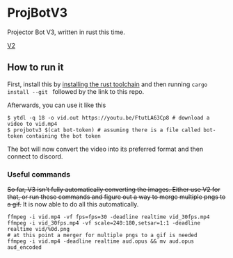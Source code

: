 # ProjBotV3

Projector Bot V3, written in rust this time.

[V2](https://github.com/tudbut/projectorbotv2_full)

## How to run it

First, install this by [installing the rust toolchain](https://rustup.rs) and then running
`cargo install --git ` followed by the link to this repo. 

Afterwards, you can use it like this
```
$ ytdl -q 18 -o vid.out https://youtu.be/FtutLA63Cp8 # download a video to vid.mp4
$ projbotv3 $(cat bot-token) # assuming there is a file called bot-token containing the bot token
```

The bot will now convert the video into its preferred format and then connect to discord.

### Useful commands

~~So far, V3 isn't fully automatically converting the images. Either use V2 for that, or run
these commands and figure out a way to merge multiple pngs to a gif.~~
It is now able to do all this automatically.

```
ffmpeg -i vid.mp4 -vf fps=fps=30 -deadline realtime vid_30fps.mp4
ffmpeg -i vid_30fps.mp4 -vf scale=240:180,setsar=1:1 -deadline realtime vid/%0d.png
# at this point a merger for multiple pngs to a gif is needed
ffmpeg -i vid.mp4 -deadline realtime aud.opus && mv aud.opus aud_encoded
```

